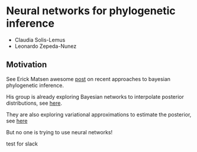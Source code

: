 # Neural networks for phylogenetic inference

- Claudia Solis-Lemus
- Leonardo Zepeda-Nunez

## Motivation

See Erick Matsen awesome [post](https://matsen.fhcrc.org/general/2019/06/18/pt.html) on recent approaches to bayesian phylogenetic inference.

His group is already exploring Bayesian networks to interpolate posterior distributions, see [here](https://matsen.fhcrc.org/general/2018/12/05/sbn.html).

They are also exploring variational approximations to estimate the posterior, see [here](https://matsen.fhcrc.org/general/2019/08/24/vbpi.html)

But no one is trying to use neural networks!

test for slack